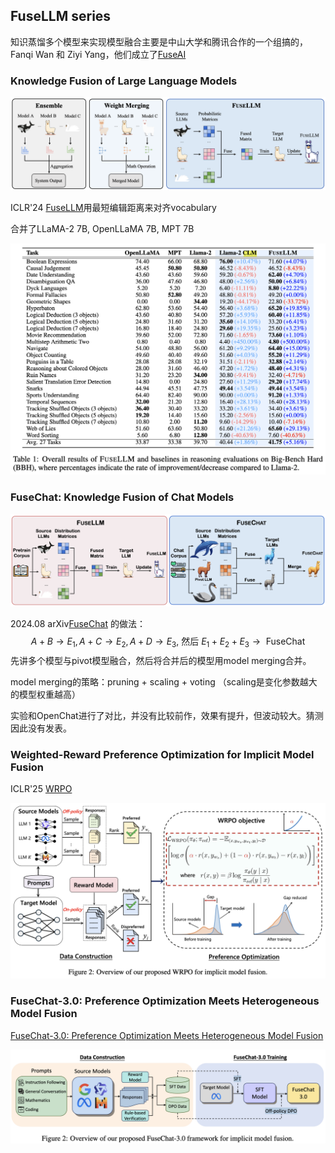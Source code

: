 ## FuseLLM series

知识蒸馏多个模型来实现模型融合主要是中山大学和腾讯合作的一个组搞的，Fanqi Wan 和 Ziyi Yang，他们成立了[FuseAI](https://huggingface.co/FuseAI)

### Knowledge Fusion of Large Language Models

![](../../../../../Attachments/4.%20Artificial%20intelligence/2.%20Approaches/Artificial%20neural%20network/Large%20language%20model/LLM%20fusion/LLM%20knowledge%20distillation/IMG-20250414165009301.png)

ICLR'24 [FuseLLM](https://openreview.net/forum?id=jiDsk12qcz)用最短编辑距离来对齐vocabulary

合并了LLaMA-2 7B, OpenLLaMA 7B, MPT 7B

![](../../../../../Attachments/4.%20Artificial%20intelligence/2.%20Approaches/Artificial%20neural%20network/Large%20language%20model/LLM%20fusion/LLM%20knowledge%20distillation/IMG-20250414172715076.png)


### FuseChat: Knowledge Fusion of Chat Models

![](../../../../../Attachments/4.%20Artificial%20intelligence/2.%20Approaches/Artificial%20neural%20network/Large%20language%20model/LLM%20fusion/LLM%20knowledge%20distillation/IMG-20250414205553769.png)

2024.08 arXiv[FuseChat](https://arxiv.org/abs/2408.07990) 的做法：
$$
A+B \rightarrow E_1, A+C \rightarrow E_2, A+D \rightarrow E_3 \text {, 然后 } E_1+E_2+E_3 \rightarrow \text { FuseChat }
$$
先讲多个模型与pivot模型融合，然后将合并后的模型用model merging合并。

model merging的策略：pruning + scaling + voting （scaling是变化参数越大的模型权重越高）

实验和OpenChat进行了对比，并没有比较前作，效果有提升，但波动较大。猜测因此没有发表。


### Weighted-Reward Preference Optimization for Implicit Model Fusion


ICLR'25 [WRPO](https://openreview.net/forum?id=fq24pEb8SL)

![](../../../../../Attachments/4.%20Artificial%20intelligence/2.%20Approaches/Artificial%20neural%20network/Large%20language%20model/LLM%20fusion/LLM%20knowledge%20distillation/IMG-20250415154541742.png)




### FuseChat-3.0: Preference Optimization Meets Heterogeneous Model Fusion

[FuseChat-3.0: Preference Optimization Meets Heterogeneous Model Fusion](https://arxiv.org/pdf/2503.04222)

![](../../../../../Attachments/4.%20Artificial%20intelligence/2.%20Approaches/Artificial%20neural%20network/Large%20language%20model/LLM%20fusion/LLM%20knowledge%20distillation/IMG-20250415105833455.png)






